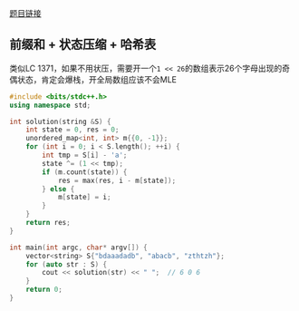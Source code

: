[题目链接](https://www.nowcoder.com/discuss/1029800)
## 前缀和 + 状态压缩 + 哈希表
类似LC 1371，如果不用状压，需要开一个`1 << 26`的数组表示26个字母出现的奇偶状态，肯定会爆栈，开全局数组应该不会MLE
```cpp
#include <bits/stdc++.h>
using namespace std;

int solution(string &S) {
    int state = 0, res = 0;
    unordered_map<int, int> m{{0, -1}};
    for (int i = 0; i < S.length(); ++i) {
        int tmp = S[i] - 'a';
        state ^= (1 << tmp);
        if (m.count(state)) {
            res = max(res, i - m[state]);
        } else {
            m[state] = i;
        }
    }
    return res;
}

int main(int argc, char* argv[]) {
    vector<string> S{"bdaaadadb", "abacb", "zthtzh"};
    for (auto str : S) {
        cout << solution(str) << " ";  // 6 0 6
    }
    return 0;
}
```

## 
```cpp

```

## 
```cpp

```
